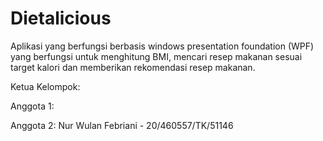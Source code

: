 

# Dietalicious
Aplikasi yang berfungsi berbasis windows presentation foundation (WPF) yang  berfungsi untuk menghitung BMI, mencari resep makanan sesuai target kalori dan memberikan rekomendasi resep makanan.

Ketua Kelompok: 

Anggota 1: 

Anggota 2: Nur Wulan Febriani - 20/460557/TK/51146